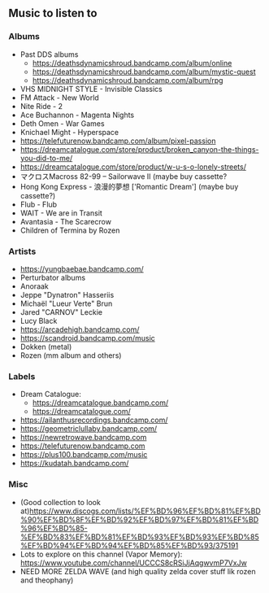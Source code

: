 ## Music to listen to

### Albums
* Past DDS albums
    * https://deathsdynamicshroud.bandcamp.com/album/online
    * https://deathsdynamicshroud.bandcamp.com/album/mystic-quest
    * https://deathsdynamicshroud.bandcamp.com/album/rpg
* VHS MIDNIGHT STYLE - Invisible Classics
* FM Attack - New World
* Nite Ride - 2
* Ace Buchannon - Magenta Nights
* Deth Omen - War Games
* Knichael Might - Hyperspace
* https://telefuturenow.bandcamp.com/album/pixel-passion
* https://dreamcatalogue.com/store/product/broken_canyon-the-things-you-did-to-me/
* https://dreamcatalogue.com/store/product/w-u-s-o-lonely-streets/
*  マクロスMacross 82-99 ‎– Sailorwave II (maybe buy cassette?
* Hong Kong Express - 浪漫的夢想 ['Romantic Dream'] (maybe buy cassette?)
* Flub - Flub
* WAIT - We are in Transit
* Avantasia - The Scarecrow
* Children of Termina by Rozen

### Artists
* https://yungbaebae.bandcamp.com/
* Perturbator albums
* Anoraak
* Jeppe "Dynatron" Hasseriis
* Michaël "Lueur Verte" Brun
* Jared "CARNOV" Leckie
* Lucy Black
* https://arcadehigh.bandcamp.com/
* https://scandroid.bandcamp.com/music
* Dokken (metal)
* Rozen (mm album and others)

### Labels
* Dream Catalogue:
    * https://dreamcatalogue.bandcamp.com/
    * https://dreamcatalogue.com/
* https://ailanthusrecordings.bandcamp.com/
* https://geometriclullaby.bandcamp.com/
* https://newretrowave.bandcamp.com
* https://telefuturenow.bandcamp.com
* https://plus100.bandcamp.com/music
* https://kudatah.bandcamp.com/

### Misc
* (Good collection to look at)https://www.discogs.com/lists/%EF%BD%96%EF%BD%81%EF%BD%90%EF%BD%8F%EF%BD%92%EF%BD%97%EF%BD%81%EF%BD%96%EF%BD%85-%EF%BD%83%EF%BD%81%EF%BD%93%EF%BD%93%EF%BD%85%EF%BD%94%EF%BD%94%EF%BD%85%EF%BD%93/375191
* Lots to explore on this channel (Vapor Memory): https://www.youtube.com/channel/UCCCS8cRSiJjAqgwvmP7VxJw
* NEED MORE ZELDA WAVE (and high quality zelda cover stuff lik rozen and theophany)